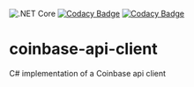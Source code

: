 ![.NET Core](https://github.com/trakx/coinbase-api-client/workflows/.NET%20Core/badge.svg) [![Codacy Badge](https://app.codacy.com/project/badge/Grade/31a15ad737034ec69c8f7fdbee66290e)](https://www.codacy.com/gh/trakx/coinbase-api-client/dashboard?utm_source=github.com&amp;utm_medium=referral&amp;utm_content=trakx/coinbase-api-client&amp;utm_campaign=Badge_Grade) [![Codacy Badge](https://app.codacy.com/project/badge/Coverage/31a15ad737034ec69c8f7fdbee66290e)](https://www.codacy.com/gh/trakx/coinbase-api-client/dashboard?utm_source=github.com&utm_medium=referral&utm_content=trakx/coinbase-api-client&utm_campaign=Badge_Coverage)

# coinbase-api-client
C# implementation of a Coinbase api client
